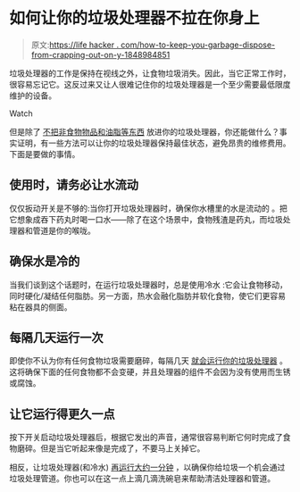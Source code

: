 # 如何让你的垃圾处理器不拉在你身上

> 原文:[https://life hacker . com/how-to-keep-you-garbage-dispose-from-crapping-out-on-y-1848984851](https://lifehacker.com/how-to-keep-you-garbage-disposal-from-crapping-out-on-y-1848984851)

垃圾处理器的工作是保持在视线之外，让食物垃圾消失。因此，当它正常工作时，很容易忘记它。这反过来又让人很难记住你的垃圾处理器是一个至少需要最低限度维护的设备。

Watch

但是除了 [不把非食物物品和油脂等东西](https://lifehacker.com/please-dont-put-these-things-down-your-garbage-disposal-1832877161) 放进你的垃圾处理器，你还能做什么？事实证明，有一些方法可以让你的垃圾处理器保持最佳状态，避免昂贵的维修费用。下面是要做的事情。

## 使用时，请务必让水流动

仅仅扳动开关是不够的:当你打开垃圾处理器时，确保你水槽里的水是流动的 。把它想象成吞下药丸时喝一口水——除了在这个场景中，食物残渣是药丸，而垃圾处理器和管道是你的喉咙。

## 确保水是冷的

当我们谈到这个话题时，在运行垃圾处理器时，总是使用冷水 :它会让食物移动，同时硬化/凝结任何脂肪。另一方面，热水会融化脂肪并软化食物，使它们更容易粘在器具的侧面。

## 每隔几天运行一次

即使你不认为你有任何食物垃圾需要磨碎，每隔几天 [就会运行你的垃圾处理器](https://todayshomeowner.com/top-5-tips-to-keep-your-garbage-disposal-running-right/) 。这将确保下面的任何食物都不会变硬，并且处理器的组件不会因为没有使用而生锈或腐蚀。

## 让它运行得更久一点

按下开关启动垃圾处理器后，根据它发出的声音，通常很容易判断它何时完成了食物磨碎。但是当它听起来像是完成了，不要马上关掉它。

相反，让垃圾处理器(和冷水) [再运行大约一分钟](https://todayshomeowner.com/top-5-tips-to-keep-your-garbage-disposal-running-right/) ，以确保你给垃圾一个机会通过垃圾处理管道。你也可以在这一点上滴几滴洗碗皂来帮助清洁处理器和管道。